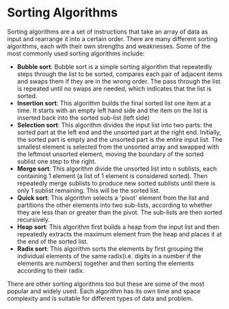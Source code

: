 # Sorting Algorithms

Sorting algorithms are a set of instructions that take an array of data as input and rearrange it into a certain order. There are many different sorting algorithms, each with their own strengths and weaknesses. Some of the most commonly used sorting algorithms include:

- **Bubble sort**: Bubble sort is a simple sorting algorithm that repeatedly steps through the list to be sorted, compares each pair of adjacent items and swaps them if they are in the wrong order. The pass through the list is repeated until no swaps are needed, which indicates that the list is sorted.
- **Insertion sort**: This algorithm builds the final sorted list one item at a time. It starts with an empty left hand side and the item on the list is inserted back into the sorted sub-list (left side)
- **Selection sort**: This algorithm divides the input list into two parts: the sorted part at the left end and the unsorted part at the right end. Initially, the sorted part is empty and the unsorted part is the entire input list. The smallest element is selected from the unsorted array and swapped with the leftmost unsorted element, moving the boundary of the sorted sublist one step to the right.
- **Merge sort**: This algorithm divide the unsorted list into n sublists, each containing 1 element (a list of 1 element is considered sorted). Then repeatedly merge sublists to produce new sorted sublists until there is only 1 sublist remaining. This will be the sorted list.
- **Quick sort**: This algorithm selects a 'pivot' element from the list and partitions the other elements into two sub-lists, according to whether they are less than or greater than the pivot. The sub-lists are then sorted recursively.
- **Heap sort**: This algorithm first builds a heap from the input list and then repeatedly extracts the maximum element from the heap and places it at the end of the sorted list.
- **Radix sort**: This algorithm sorts the elements by first grouping the individual elements of the same radix(i.e. digits in a number if the elements are numbers) together and then sorting the elements according to their radix.

There are other sorting algorithms too but these are some of the most popular and widely used. Each algorithm has its own time and space complexity and is suitable for different types of data and problem.
